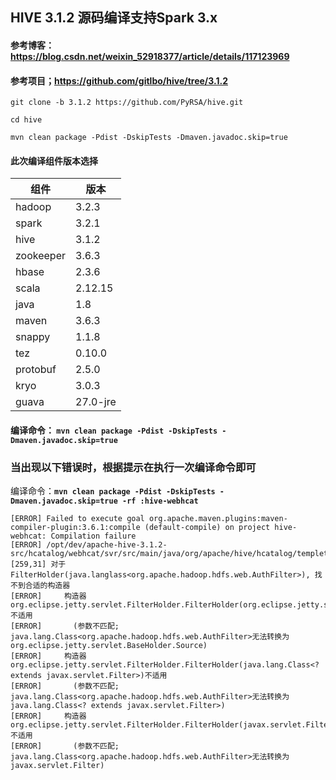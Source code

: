 ## HIVE 3.1.2 源码编译支持Spark 3.x

#### 参考博客：https://blog.csdn.net/weixin_52918377/article/details/117123969
#### 参考项目；https://github.com/gitlbo/hive/tree/3.1.2

```shell
git clone -b 3.1.2 https://github.com/PyRSA/hive.git

cd hive

mvn clean package -Pdist -DskipTests -Dmaven.javadoc.skip=true
````

#### 此次编译组件版本选择
| 组件      | 版本     |
| --------- | -------- |
| hadoop    | 3.2.3    |
| spark     | 3.2.1    |
| hive      | 3.1.2    |
| zookeeper | 3.6.3    |
| hbase     | 2.3.6    |
| scala     | 2.12.15  |
| java      | 1.8      |
| maven     | 3.6.3    |
| snappy    | 1.1.8    |
| tez       | 0.10.0   |
| protobuf  | 2.5.0    |
| kryo      | 3.0.3    |
| guava     | 27.0-jre |



#### 编译命令： **`mvn clean package -Pdist -DskipTests -Dmaven.javadoc.skip=true`**

### 当出现以下错误时，根据提示在执行一次编译命令即可

编译命令：**`mvn clean package -Pdist -DskipTests -Dmaven.javadoc.skip=true -rf :hive-webhcat`**
```shell
[ERROR] Failed to execute goal org.apache.maven.plugins:maven-compiler-plugin:3.6.1:compile (default-compile) on project hive-webhcat: Compilation failure
[ERROR] /opt/dev/apache-hive-3.1.2-src/hcatalog/webhcat/svr/src/main/java/org/apache/hive/hcatalog/templeton/Main.java:
[259,31] 对于FilterHolder(java.langlass<org.apache.hadoop.hdfs.web.AuthFilter>), 找不到合适的构造器
[ERROR]     构造器 org.eclipse.jetty.servlet.FilterHolder.FilterHolder(org.eclipse.jetty.servlet.BaseHolder.Source)不适用
[ERROR]       (参数不匹配; java.lang.Class<org.apache.hadoop.hdfs.web.AuthFilter>无法转换为org.eclipse.jetty.servlet.BaseHolder.Source)
[ERROR]     构造器 org.eclipse.jetty.servlet.FilterHolder.FilterHolder(java.lang.Class<? extends javax.servlet.Filter>)不适用
[ERROR]       (参数不匹配; java.lang.Class<org.apache.hadoop.hdfs.web.AuthFilter>无法转换为java.lang.Class<? extends javax.servlet.Filter>)
[ERROR]     构造器 org.eclipse.jetty.servlet.FilterHolder.FilterHolder(javax.servlet.Filter)不适用
[ERROR]       (参数不匹配; java.lang.Class<org.apache.hadoop.hdfs.web.AuthFilter>无法转换为javax.servlet.Filter)
```
